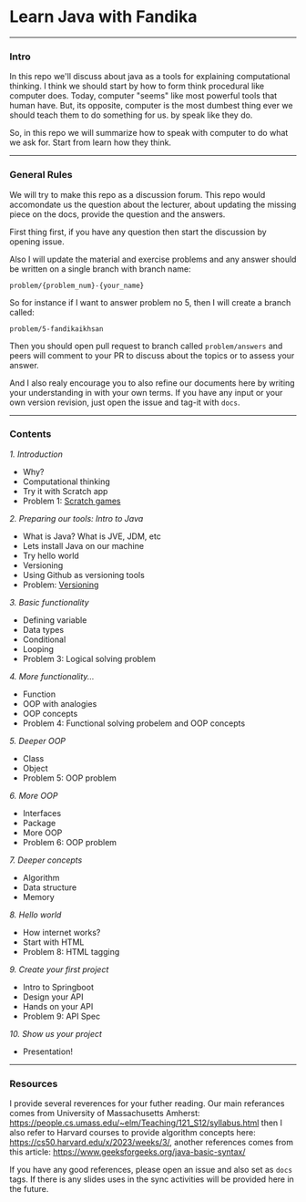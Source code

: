 # Learn Java with Fandika

---
### Intro

In this repo we'll discuss about java as a tools for explaining computational thinking. I think we should start by how to form think procedural like computer does. Today, computer "seems" like most powerful tools that human have. But, its opposite, computer is the most dumbest thing ever we should teach them to do something for us. by speak like they do.

So, in this repo we will summarize how to speak with computer to do what we ask for. Start from learn how they think.

---
### General Rules

We will try to make this repo as a discussion forum. This repo would accomondate us the question about the lecturer, about updating the missing piece on the docs, provide the question and the answers. 

First thing first, if you have any question then start the discussion by opening issue. 

Also I will update the material and exercise problems and any answer should be written on a single branch with branch name:

```problem/{problem_num}-{your_name}```

So for instance if I want to answer problem no 5, then I will create a branch called:

```problem/5-fandikaikhsan```

Then you should open pull request to branch called ```problem/answers``` and peers will comment to your PR to discuss about the topics or to assess your answer.

And I also realy encourage you to also refine our documents here by writing your understanding in with your own terms. If you have any input or your own version revision, just open the issue and tag-it with ```docs```.

---
### Contents

*1. Introduction*
- Why?
- Computational thinking
- Try it with Scratch app
- Problem 1: [Scratch games](https://github.com/fandikaikhsan/java/blob/main/problems/sets/0/prob.md)

*2. Preparing our tools: Intro to Java*
- What is Java? What is JVE, JDM, etc
- Lets install Java on our machine
- Try hello world
- Versioning
- Using Github as versioning tools
- Problem: [Versioning](https://github.com/fandikaikhsan/java/blob/main/problems/sets/1/prob.md)

*3. Basic functionality*
- Defining variable
- Data types
- Conditional
- Looping
- Problem 3: Logical solving problem

*4. More functionality...*
- Function
- OOP with analogies
- OOP concepts
- Problem 4: Functional solving probelem and OOP concepts

*5. Deeper OOP*
- Class
- Object
- Problem 5: OOP problem

*6. More OOP*
- Interfaces
- Package
- More OOP
- Problem 6: OOP problem

*7. Deeper concepts*
- Algorithm
- Data structure
- Memory

*8. Hello world*
- How internet works?
- Start with HTML
- Problem 8: HTML tagging

*9. Create your first project*
- Intro to Springboot
- Design your API
- Hands on your API
- Problem 9: API Spec

*10. Show us your project*
- Presentation!

---
### Resources

I provide several reverences for your futher reading. Our main referances comes from University of Massachusetts Amherst: https://people.cs.umass.edu/~elm/Teaching/121_S12/syllabus.html then I also refer to Harvard courses to provide algorithm concepts here: https://cs50.harvard.edu/x/2023/weeks/3/, another references comes from this article: https://www.geeksforgeeks.org/java-basic-syntax/

If you have any good references, please open an issue and also set as ```docs``` tags. If there is any slides uses in the sync activities will be provided here in the future.
